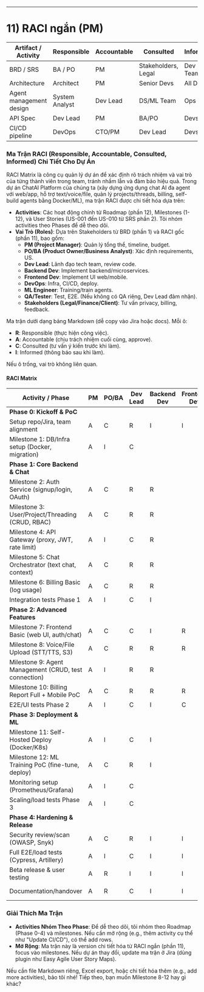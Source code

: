 
---

# 11) RACI ngắn (PM)

| Artifact / Activity     | Responsible    | Accountable | Consulted           | Informed |
| ----------------------- | -------------- | ----------- | ------------------- | -------- |
| BRD / SRS               | BA / PO        | PM          | Stakeholders, Legal | Dev Team |
| Architecture            | Architect      | PM          | Senior Devs         | All Devs |
| Agent management design | System Analyst | Dev Lead    | DS/ML Team          | Ops      |
| API Spec                | Dev Lead       | PM          | BA/PO               | Devs     |
| CI/CD pipeline          | DevOps         | CTO/PM      | Dev Lead            | Devs     |


### Ma Trận RACI (Responsible, Accountable, Consulted, Informed) Chi Tiết Cho Dự Án

RACI Matrix là công cụ quản lý dự án để xác định rõ trách nhiệm và vai trò của từng thành viên trong team, tránh nhầm lẫn và đảm bảo hiệu quả. Trong dự án ChatAI Platform của chúng ta (xây dựng ứng dụng chat AI đa agent với web/app, hỗ trợ text/voice/file, quản lý projects/threads, billing, self-build agents bằng Docker/ML), ma trận RACI được chi tiết hóa dựa trên:  
- **Activities**: Các hoạt động chính từ Roadmap (phần 12), Milestones (1-12), và User Stories (US-001 đến US-010 từ SRS phần 2). Tôi nhóm activities theo Phases để dễ theo dõi.  
- **Vai Trò (Roles)**: Dựa trên Stakeholders từ BRD (phần 1) và RACI gốc (phần 11), bao gồm:  
  - **PM (Project Manager)**: Quản lý tổng thể, timeline, budget.  
  - **PO/BA (Product Owner/Business Analyst)**: Xác định requirements, US.  
  - **Dev Lead**: Lãnh đạo tech team, review code.  
  - **Backend Dev**: Implement backend/microservices.  
  - **Frontend Dev**: Implement UI web/mobile.  
  - **DevOps**: Infra, CI/CD, deploy.  
  - **ML Engineer**: Training/train agents.  
  - **QA/Tester**: Test, E2E. (Nếu không có QA riêng, Dev Lead đảm nhận).  
  - **Stakeholders (Legal/Finance/Client)**: Tư vấn privacy, billing, feedback.  

Ma trận dưới dạng bảng Markdown (dễ copy vào Jira hoặc docs). Mỗi ô:  
- **R**: Responsible (thực hiện công việc).  
- **A**: Accountable (chịu trách nhiệm cuối cùng, approve).  
- **C**: Consulted (tư vấn ý kiến trước khi làm).  
- **I**: Informed (thông báo sau khi làm).  

Nếu ô trống, vai trò không liên quan.

#### RACI Matrix

| Activity / Phase | PM | PO/BA | Dev Lead | Backend Dev | Frontend Dev | DevOps | ML Engineer | QA/Tester | Stakeholders |
| ---------------- | -- | ----- | -------- | ----------- | ------------ | ------ | ----------- | --------- | ------------ |
| **Phase 0: Kickoff & PoC** | | | | | | | | | |  
| Setup repo/Jira, team alignment | A | C | R | I | I | R | I | I | I |  
| Milestone 1: DB/Infra setup (Docker, migration) | A | I | C | | | R | | I | C (Legal for data privacy) |  
| **Phase 1: Core Backend & Chat** | | | | | | | | | |  
| Milestone 2: Auth Service (signup/login, OAuth) | A | C | R | R | | C | | I | C (Legal for auth compliance) |  
| Milestone 3: User/Project/Threading (CRUD, RBAC) | A | C | R | R | | I | | I | I |  
| Milestone 4: API Gateway (proxy, JWT, rate limit) | A | I | C | R | | R | | I | I |  
| Milestone 5: Chat Orchestrator (text chat, context) | A | C | R | R | | I | | R | I |  
| Milestone 6: Billing Basic (log usage) | A | C | R | R | | I | | I | C (Finance for cost calc) |  
| Integration tests Phase 1 | A | I | C | I | | C | | R | I |  
| **Phase 2: Advanced Features** | | | | | | | | | |  
| Milestone 7: Frontend Basic (web UI, auth/chat) | A | C | C | I | R | I | | R | I |  
| Milestone 8: Voice/File Upload (STT/TTS, S3) | A | C | R | R | R | I | | R | C (Legal for voice privacy) |  
| Milestone 9: Agent Management (CRUD, test connection) | A | I | R | R | | I | C | I | I |  
| Milestone 10: Billing Report Full + Mobile PoC | A | C | R | R | R | I | | I | C (Finance for report) |  
| E2E/UI tests Phase 2 | A | I | C | I | C | I | | R | I |  
| **Phase 3: Deployment & ML** | | | | | | | | | |  
| Milestone 11: Self-Hosted Deploy (Docker/K8s) | A | I | C | I | | R | I | I | I |  
| Milestone 12: ML Training PoC (fine-tune, deploy) | A | C | R | I | | R | R | I | I |  
| Monitoring setup (Prometheus/Grafana) | A | I | C | | | R | C | I | I |  
| Scaling/load tests Phase 3 | A | I | C | | | R | | R | I |  
| **Phase 4: Hardening & Release** | | | | | | | | | |  
| Security review/scan (OWASP, Snyk) | A | C | R | I | I | R | I | R | C (Legal) |  
| Full E2E/load tests (Cypress, Artillery) | A | I | C | I | I | C | I | R | I |  
| Beta release & user testing | A | R | I | I | I | R | I | C | R (Client) |  
| Documentation/handover | A | R | C | I | I | C | I | I | R (Stakeholders) |  

### Giải Thích Ma Trận
- **Activities Nhóm Theo Phase**: Để dễ theo dõi, tôi nhóm theo Roadmap (Phase 0-4) và milestones. Nếu cần mở rộng (e.g., thêm activity cụ thể như "Update CI/CD"), có thể add rows.  
- **Mở Rộng**: Ma trận này là version chi tiết hóa từ RACI ngắn (phần 11), focus vào milestones. Nếu dự án thay đổi, update ma trận ở Jira (dùng plugin như Easy Agile User Story Maps).  

Nếu cần file Markdown riêng, Excel export, hoặc chi tiết hóa thêm (e.g., add more activities), bảo tôi nhé! Tiếp theo, bạn muốn Milestone 8-12 hay gì khác?
